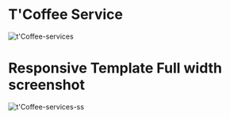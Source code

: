 # T'Coffee Service
![t'Coffee-services](https://github.com/user-attachments/assets/cd60ec03-6813-427c-9961-267308c2afc8)

# Responsive Template Full width screenshot

![t'Coffee-services-ss](https://github.com/user-attachments/assets/ae384bd7-7c40-4a78-a0d4-f86891f4150b)
